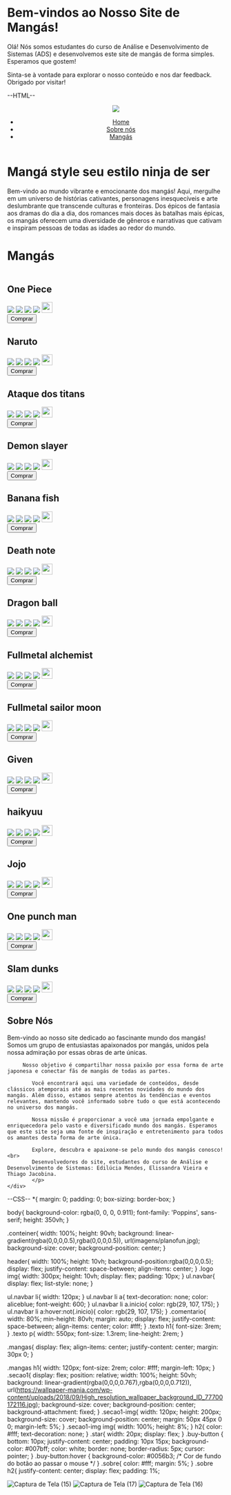 # Bem-vindos ao Nosso Site de Mangás!

Olá! Nós somos estudantes do curso de Análise e Desenvolvimento de Sistemas (ADS) e desenvolvemos este site de mangás de forma simples. Esperamos que gostem!

Sinta-se à vontade para explorar o nosso conteúdo e nos dar feedback. Obrigado por visitar!

--HTML--
<!DOCTYPE html>
<html lang = "pt-br">
<head>
    <meta charset="utf-8">
    <meta name="viewport" content="width=device-width, initial-scale=1.0">
    <title>Mangá</title>
    <link rel="stylesheet" href="style.css">
</head>
<body>
    <div class="conteiner">
        <header>
            <div class="logo">
                <img src="imagens/logomanga-removebg-preview.png">
            </div>
            <ul class="navbar">
                <li><a href="#" class="inicio">Home</a></li>
                <li><a href="#">Sobre nós</a></li>
                <li><a href="#">Mangás</a></li>
            </ul>
        </header>
        <div class="comentario">
            <div class="text">
                <h1>Mangá style seu estilo ninja de ser</h1>
                <p>Bem-vindo ao mundo vibrante e emocionante dos mangás! Aqui, mergulhe em um universo de histórias cativantes, personagens inesquecíveis e arte deslumbrante que transcende culturas e fronteiras. Dos épicos de fantasia aos dramas do dia a dia, dos romances mais doces às batalhas mais épicas, os mangás oferecem uma diversidade de gêneros e narrativas que cativam e inspiram pessoas de todas as idades ao redor do mundo.</p>
            </div>
        </div>
    <div class="mangas">
        <h1>Mangás</h1>
    </div>
    <section class="secao1">
        <div class="secao1-img">
            <div class="img img1">
                <img src="imagens/one-piece.jpg" alt="">
                <h2>One Piece</h2>
                <div class="star">
                    <img src="imagens/star.svg">
                    <img src="imagens/star.svg">
                    <img src="imagens/star.svg">
                    <img src="imagens/star.svg">
                    <img src="imagens/meiastar.png" width="25px" >
                </div>
                <a href="#"><button class="buy-button">Comprar</button></a>
            </div>
        </div>
        <div class="secao1-img">
            <div class="img img2">
                <img src="imagens/naruto.jpg" alt="">
                <h2>Naruto</h2>
                <div class="star">
                    <img src="imagens/star.svg">
                    <img src="imagens/star.svg">
                    <img src="imagens/star.svg">
                    <img src="imagens/star.svg">
                    <img src="imagens/meiastar.png" width="25px" >
                </div>
                <a href="#"><button class="buy-button">Comprar</button></a>
            </div> 
        </div>
        <div class="secao1-img">
            <div class="img img3">
                <img src="imagens/ataque-dos-titans-cke.jpg" alt="">
                <h2>Ataque dos titans</h2>
                <div class="star">
                    <img src="imagens/star.svg">
                    <img src="imagens/star.svg">
                    <img src="imagens/star.svg">
                    <img src="imagens/star.svg">
                    <img src="imagens/meiastar.png" width="25px" >
                </div>
                <a href="#"><button class="buy-button">Comprar</button></a>
            </div> 
        </div>
        <div class="secao1-img">
            <div class="img img4">
                <img src="imagens/demon-slayer.jpg" alt="">
                <h2>Demon slayer</h2>
                <div class="star">
                    <img src="imagens/star.svg">
                    <img src="imagens/star.svg">
                    <img src="imagens/star.svg">
                    <img src="imagens/star.svg">
                    <img src="imagens/meiastar.png" width="25px" >
                </div>
                <a href="#"><button class="buy-button">Comprar</button></a>
            </div> 
        </div>
        <div class="secao1-img">
            <div class="img img5">
                <img src="imagens/banana-fish-cke.jpg" alt="">
                <h2>Banana fish</h2>
                <div class="star">
                    <img src="imagens/star.svg">
                    <img src="imagens/star.svg">
                    <img src="imagens/star.svg">
                    <img src="imagens/star.svg">
                    <img src="imagens/meiastar.png" width="25px" >
                </div>
                <a href="#"><button class="buy-button">Comprar</button></a>
            </div>
        </div>
        <div class="secao1-img">
            <div class="img img6">
                <img src="imagens/death-note-cke.jpg" alt="">
                <h2>Death note</h2>
                <div class="star">
                    <img src="imagens/star.svg">
                    <img src="imagens/star.svg">
                    <img src="imagens/star.svg">
                    <img src="imagens/star.svg">
                    <img src="imagens/meiastar.png" width="25px" >
                </div>
                <a href="#"><button class="buy-button">Comprar</button></a>
            </div>
        </div>
        <div class="secao1-img">
            <div class="img img7">
                <img src="imagens/dragon-ball.jpg" alt="">
                <h2>Dragon ball</h2>
                <div class="star">
                    <img src="imagens/star.svg">
                    <img src="imagens/star.svg">
                    <img src="imagens/star.svg">
                    <img src="imagens/star.svg">
                    <img src="imagens/meiastar.png" width="25px" >
                </div>
                <a href="#"><button class="buy-button">Comprar</button></a>
            </div>
        </div>
    </section>
    <section class="secao1">
        <div class="secao1-img">
            <div class="img img8">
                <img src="imagens/fullmetal-alchemist-cke.jpg" alt="">
                <h2>Fullmetal alchemist</h2>
                <div class="star">
                    <img src="imagens/star.svg">
                    <img src="imagens/star.svg">
                    <img src="imagens/star.svg">
                    <img src="imagens/star.svg">
                    <img src="imagens/meiastar.png" width="25px" >
                </div>
                <a href="#"><button class="buy-button">Comprar</button></a>
            </div>
        </div>
        <div class="secao1-img">
            <div class="img img9">
                <img src="imagens/fullmetal-sailor-moon-cke.jpg" alt="">
                <h2>Fullmetal sailor moon</h2>
                <div class="star">
                    <img src="imagens/star.svg">
                    <img src="imagens/star.svg">
                    <img src="imagens/star.svg">
                    <img src="imagens/star.svg">
                    <img src="imagens/meiastar.png" width="25px" >
                </div>
                <a href="#"><button class="buy-button">Comprar</button></a>
            </div>
        </div>
        <div class="secao1-img">
            <div class="img img10">
                <img src="imagens/given-cke.jpg" alt="">
                <h2>Given</h2>
                <div class="star">
                    <img src="imagens/star.svg">
                    <img src="imagens/star.svg">
                    <img src="imagens/star.svg">
                    <img src="imagens/star.svg">
                    <img src="imagens/meiastar.png" width="25px" >
                </div>
                <a href="#"><button class="buy-button">Comprar</button></a>
            </div>
        </div>
        <div class="secao1-img">
            <div class="img img11">
                <img src="imagens/haikyuu.jpg" alt="">
                <h2>haikyuu</h2>
                <div class="star">
                    <img src="imagens/star.svg">
                    <img src="imagens/star.svg">
                    <img src="imagens/star.svg">
                    <img src="imagens/star.svg">
                    <img src="imagens/meiastar.png" width="25px" >
                </div>
                <a href="#"><button class="buy-button">Comprar</button></a>
            </div> 
        </div>
        <div class="secao1-img">
            <div class="img img12">
                <img src="imagens/jojo-cke.jpg" alt="">
                <h2>Jojo</h2>
                <div class="star">
                    <img src="imagens/star.svg">
                    <img src="imagens/star.svg">
                    <img src="imagens/star.svg">
                    <img src="imagens/star.svg">
                    <img src="imagens/meiastar.png" width="25px" >
                </div>
                <a href="#"><button class="buy-button">Comprar</button></a>
            </div>
        </div>
        <div class="secao1-img">
            <div class="img img13">
                <img src="imagens/one-punch-man-cke.jpg" alt="">
                <h2>One punch man</h2>
                <div class="star">
                    <img src="imagens/star.svg">
                    <img src="imagens/star.svg">
                    <img src="imagens/star.svg">
                    <img src="imagens/star.svg">
                    <img src="imagens/meiastar.png" width="25px" >
                </div>
                <a href="#"><button class="buy-button">Comprar</button></a>
            </div>
        </div>
        <div class="secao1-img">
            <div class="img img14">
                <img src="imagens/slam-dunks-cke.jpg" alt="">
                <h2>Slam dunks</h2>
                <div class="star">
                    <img src="imagens/star.svg">
                    <img src="imagens/star.svg">
                    <img src="imagens/star.svg">
                    <img src="imagens/star.svg">
                    <img src="imagens/meiastar.png" width="25px" >
                </div>
                <a href="#"><button class="buy-button">Comprar</button></a>
            </div>
        </div>
    </section>
    <div class="sobre">
        <h2>Sobre Nós</h2>
        <p>Bem-vindo ao nosso site dedicado ao fascinante mundo dos mangás! Somos um grupo de entusiastas apaixonados por mangás, unidos pela nossa admiração por essas obras de arte únicas.
            
         Nosso objetivo é compartilhar nossa paixão por essa forma de arte japonesa e conectar fãs de mangás de todas as partes.
            
            Você encontrará aqui uma variedade de conteúdos, desde clássicos atemporais até as mais recentes novidades do mundo dos mangás. Além disso, estamos sempre atentos às tendências e eventos relevantes, mantendo você informado sobre tudo o que está acontecendo no universo dos mangás.
            
            Nossa missão é proporcionar a você uma jornada empolgante e enriquecedora pelo vasto e diversificado mundo dos mangás. Esperamos que este site seja uma fonte de inspiração e entretenimento para todos os amantes desta forma de arte única.
            
            Explore, descubra e apaixone-se pelo mundo dos mangás conosco!<br>
            Desenvolvedores do site, estudantes do curso de Análise e Desenvolvimento de Sistemas: Edilúcia Mendes, Elissandra Vieira e Thiago Jacobina.
            </p>
    </div>
</body>
</html>

--CSS--
*{
    margin: 0;
    padding: 0;
    box-sizing: border-box;
}

body{
    background-color: rgba(0, 0, 0, 0.911);
    font-family: 'Poppins', sans-serif;
    height: 350vh;
}

.conteiner{
    width: 100%;
    height: 90vh;
    background: linear-gradient(rgba(0,0,0,0.5),rgba(0,0,0,0.5)), url(imagens/planofun.jpg);
    background-size: cover;
    background-position: center;
}

header{
    width: 100%;
    height: 10vh;
    background-position:rgba(0,0,0,0.5);
    display: flex;
    justify-content: space-between;
    align-items: center;
}
.logo img{
    width: 300px;
    height: 10vh;
    display: flex;
    padding: 10px;
} 
ul.navbar{
    display: flex;
    list-style: none;
}

ul.navbar li{
    width: 120px;
}
ul.navbar li a{
    text-decoration: none;
    color: aliceblue;
    font-weight: 600;
} 
ul.navbar li a.inicio{
    color: rgb(29, 107, 175);
}
ul.navbar li a:hover:not(.inicio){
    color: rgb(29, 107, 175);
}
.comentario{
    width: 80%;
    min-height: 80vh;
    margin: auto;
    display: flex;
    justify-content: space-between;
    align-items: center;
    color: #fff;
}
.texto h1{
    font-size: 3rem;
}
.texto p{
    width: 550px;
    font-size: 1.3rem;
    line-height: 2rem;
}

.mangas{
    display: flex;
    align-items: center;
    justify-content: center;
    margin: 30px 0;
}

.mangas h1{
    width: 120px;
    font-size: 2rem;
    color: #fff;
    margin-left: 10px;
}
.secao1{
    display: flex;
    position: relative;
    width: 100%;
    height: 50vh;
    background: linear-gradient(rgba(0,0,0,0.767),rgba(0,0,0,0.712)), url(https://wallpaper-mania.com/wp-content/uploads/2018/09/High_resolution_wallpaper_background_ID_77700172116.jpg);
    background-size: cover;
    background-position: center;
    background-attachment: fixed;
}
.secao1-img{
    width: 120px;
    height: 200px;
    background-size: cover;
    background-position: center;
    margin: 50px 45px 0 0;
    margin-left: 5%;
}
.secao1-img img{
    width: 100%;
    height: 8%;
}
h2{
    color: #fff;
    text-decoration: none;
}
.star{
    width: 20px;
    display: flex;
}
.buy-button {
    bottom: 10px;
    justify-content: center;
    padding: 10px 15px;
    background-color: #007bff;
    color: white;
    border: none;
    border-radius: 5px;
    cursor: pointer;
}
.buy-button:hover {
    background-color: #0056b3; /* Cor de fundo do botão ao passar o mouse */
}
.sobre{
    color: #fff;
    margin: 5%;
}
.sobre h2{
    justify-content: center;
    display: flex;
    padding: 1%;
    
![Captura de Tela (15)](https://github.com/ediluciamendes/site-simples-HTML-e-CSS-/assets/129550897/a71cdd75-c9e1-4e55-8e24-55e6f6977fc2)
![Captura de Tela (17)](https://github.com/ediluciamendes/site-simples-HTML-e-CSS-/assets/129550897/b0505b28-5b16-4308-987d-8951274ad1f0)
![Captura de Tela (16)](https://github.com/ediluciamendes/site-simples-HTML-e-CSS-/assets/129550897/c70eda0d-b26a-4711-b18a-5af6d02b4a15)

